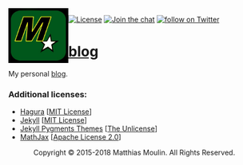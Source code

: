 <img align="left" src="https://github.com/matt77hias/matt77hias.github.io/blob/master/res/Picture.jpg" width="120px"/>

[![License][s1]][li] [![Join the chat][s2]][gi]
<a href="https://twitter.com/intent/follow?screen_name=matt77hias"><img src="https://img.shields.io/twitter/follow/matt77hias.svg?style=social" alt="follow on Twitter"></a>

[s1]: https://img.shields.io/badge/licence-No%20Licence-blue.svg
[s2]: https://badges.gitter.im/matt77hias/Lobby.svg

[li]: https://raw.githubusercontent.com/matt77hias/matt77hias.github.io/master/LICENSE.txt
[gi]: https://gitter.im/matt77hias/Lobby

# [blog](http://matt77hias.github.io/blog)
My personal [blog](http://matt77hias.github.io/blog).

### Additional licenses:
* [Hagura](https://github.com/sharu725/hagura) [[MIT License](https://github.com/sharu725/hagura/blob/gh-pages/LICENCE.md)]
* [Jekyll](https://github.com/jekyll/jekyll) [[MIT License](https://github.com/jekyll/jekyll/blob/master/LICENSE)]
* [Jekyll Pygments Themes](https://github.com/jwarby/jekyll-pygments-themes) [[The Unlicense](https://github.com/jwarby/jekyll-pygments-themes/blob/master/UNLICENSE.txt)]
* [MathJax](https://github.com/mathjax/MathJax) [[Apache License 2.0](https://github.com/mathjax/MathJax/blob/master/LICENSE)]

<p align="center">Copyright © 2015-2018 Matthias Moulin. All Rights Reserved.</p>
